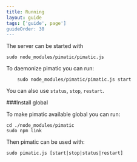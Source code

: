 ```yaml
---
title: Running
layout: guide
tags: ['guide', page']
guideOrder: 30
---
```

The server can be started with 

    sudo node_modules/pimatic/pimatic.js

To daemonize pimatic you can run:

        sudo node_modules/pimatic/pimatic.js start

You can also use `status`, `stop`, `restart`.

###Install global

To make pimatic available global you can run:

    cd ./node_modules/pimatic
    sudo npm link

Then pimatic can be used with:

    sudo pimatic.js [start|stop|status|restart]